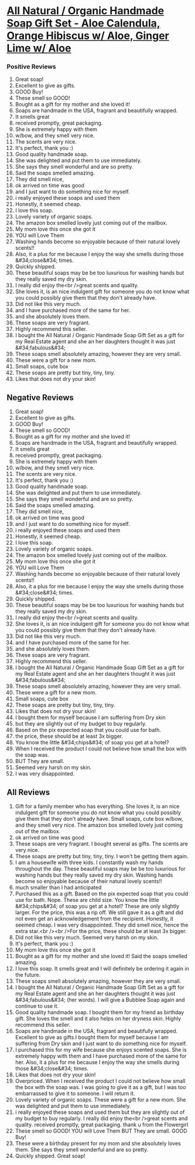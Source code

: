 # [All Natural / Organic Handmade Soap Gift Set - Aloe Calendula, Orange Hibiscus w/ Aloe, Ginger Lime w/ Aloe](https://products.checkmycream.com/products/All-Natural-Organic-Handmade-Soap-Gift-Set-Aloe-Calendula-Orange-Hibiscus-w-Aloe-Ginger-Lime-w-Aloe.html)

### Positive Reviews

<ol>
      <li>Great soap!</li>
      <li>Excellent to give as gifts.</li>
      <li>GOOD Buy!</li>
      <li>These smell so GOOD!</li>
      <li>Bought as a gift for my mother and she loved it!  </li>
      <li>Soaps are handmade in the USA, fragrant and beautifully wrapped.</li>
      <li>It smells great</li>
      <li>received promptly, great packaging.</li>
      <li>She is extremely happy with them</li>
      <li>w/bow, and they smell very nice.  </li>
      <li>The scents are very nice.</li>
      <li>It&#x27;s perfect, thank you :)</li>
      <li>Good quality handmade soap.</li>
      <li>She was delighted and put them to use immediately.</li>
      <li>She says they smell wonderful and are so pretty.</li>
      <li>Said the soaps smelled amazing.</li>
      <li>They did smell nice,</li>
      <li>ok arrived on time was good</li>
      <li>and I just want to do something nice for myself.</li>
      <li>i really enjoyed these soaps and used them</li>
      <li>Honestly, it seemed cheap.  </li>
      <li>I love this soap.</li>
      <li>Lovely variety of organic soaps.  </li>
      <li>The amazon box smelled lovely just coming out of the mailbox.</li>
      <li>My mom love this once she got it</li>
      <li>YOU will Love Them</li>
      <li>Washing hands become so enjoyable because of their natural lovely scents!!</li>
      <li>Also, it a plus for me because I enjoy the way she smells during those &amp;#34;close&amp;#34; times.</li>
      <li>Quickly shipped.</li>
      <li>These beautiful soaps may be be too luxurious for washing hands but they really saved my dry skin.</li>
      <li>I really did enjoy the&lt;br /&gt;great scents and quality.</li>
      <li>She loves it, is an nice indulgent gift for someone you do not know what you could possibly give them that they don&#x27;t already have.  </li>
      <li>Did not like this very much.</li>
      <li>and I have purchased more of the same for her.</li>
      <li>and she absolutely loves them.  </li>
      <li>These soaps are very fragrant.</li>
      <li>Highly recommend this seller.</li>
      <li>I bought the All Natural / Organic Handmade Soap Gift Set as a gift for my Real Estate agent and she an her daughters thought it was just &amp;#34;fabulous&amp;#34;</li>
      <li>These soaps smell absolutely amazing, however they are very small.</li>
      <li>These were a gift for a new mom.  </li>
      <li>Small soaps, cute box</li>
      <li>These soaps are pretty but tiny, tiny, tiny.  </li>
      <li>Likes that does not dry your skin!</li>
</ol>


<h2>Negative Reviews</h2>
<ol>
<li> Great soap!</li>
<li> Excellent to give as gifts.</li>
<li> GOOD Buy!</li>
<li> These smell so GOOD!</li>
<li> Bought as a gift for my mother and she loved it!  </li>
<li> Soaps are handmade in the USA, fragrant and beautifully wrapped.</li>
<li> It smells great</li>
<li> received promptly, great packaging.</li>
<li> She is extremely happy with them</li>
<li> w/bow, and they smell very nice.  </li>
<li> The scents are very nice.</li>
<li> It&#x27;s perfect, thank you :)</li>
<li> Good quality handmade soap.</li>
<li> She was delighted and put them to use immediately.</li>
<li> She says they smell wonderful and are so pretty.</li>
<li> Said the soaps smelled amazing.</li>
<li> They did smell nice,</li>
<li> ok arrived on time was good</li>
<li> and I just want to do something nice for myself.</li>
<li> i really enjoyed these soaps and used them</li>
<li> Honestly, it seemed cheap.  </li>
<li> I love this soap.</li>
<li> Lovely variety of organic soaps.  </li>
<li> The amazon box smelled lovely just coming out of the mailbox.</li>
<li> My mom love this once she got it</li>
<li> YOU will Love Them</li>
<li> Washing hands become so enjoyable because of their natural lovely scents!!</li>
<li> Also, it a plus for me because I enjoy the way she smells during those &amp;#34;close&amp;#34; times.</li>
<li> Quickly shipped.</li>
<li> These beautiful soaps may be be too luxurious for washing hands but they really saved my dry skin.</li>
<li> I really did enjoy the&lt;br /&gt;great scents and quality.</li>
<li> She loves it, is an nice indulgent gift for someone you do not know what you could possibly give them that they don&#x27;t already have.  </li>
<li> Did not like this very much.</li>
<li> and I have purchased more of the same for her.</li>
<li> and she absolutely loves them.  </li>
<li> These soaps are very fragrant.</li>
<li> Highly recommend this seller.</li>
<li> I bought the All Natural / Organic Handmade Soap Gift Set as a gift for my Real Estate agent and she an her daughters thought it was just &amp;#34;fabulous&amp;#34;</li>
<li> These soaps smell absolutely amazing, however they are very small.</li>
<li> These were a gift for a new mom.  </li>
<li> Small soaps, cute box</li>
<li> These soaps are pretty but tiny, tiny, tiny.  </li>
<li> Likes that does not dry your skin!</li>
<li> I bought them for myself because I am suffering from Dry skin</li>
<li> but they are slightly out of my budget to buy regularly.</li>
<li> Based on the pix expected soap that you could use for bath.  </li>
<li> the price, these should be at least 3x bigger.</li>
<li> You know the little &amp;#34;chips&amp;#34; of soap you get at a hotel?  </li>
<li> When I received the product I could not believe how small the box with the soap was.  </li>
<li> BUT They are small.</li>
<li> Seemed very harsh on my skin.</li>
<li> I was very disappointed.  </li>
</ol>

<h2>All Reviews</h2>

<ol>
    <li> Gift for a family member who has everything.  She loves it, is an nice indulgent gift for someone you do not know what you could possibly give them that they don&#x27;t already have.  Small soaps, cute box w/bow, and they smell very nice.  The amazon box smelled lovely just coming out of the mailbox.</li>
    <li> ok arrived on time was good</li>
    <li> These soaps are very fragrant. I bought several as gifts. The scents are very nice.</li>
    <li> These soaps are pretty but tiny, tiny, tiny.  I won&#x27;t be getting them again.</li>
    <li> I am a housewife with three kids. I constantly wash my hands throughout the day. These beautiful soaps may be be too luxurious for washing hands but they really saved my dry skin. Washing hands become so enjoyable because of their natural lovely scents!!</li>
    <li> much smaller than I had anticipated</li>
    <li> Purchased this as a gift.  Based on the pix expected soap that you could use for bath.  Nope.  These are child size.  You know the little &amp;#34;chips&amp;#34; of soap you get at a hotel?  These are only slightly larger.  For the price, this was a rip off.  We still gave it as a gift and did not even get an acknowledgement from the recipient.  Honestly, it seemed cheap.  I was very disappointed.  They did smell nice, hence the extra star.&lt;br /&gt;&lt;br /&gt;For the price, these should be at least 3x bigger.</li>
    <li> Did not like this very much. Seemed very harsh on my skin.</li>
    <li> It&#x27;s perfect, thank you :)</li>
    <li> My mom love this once she got it</li>
    <li> Bought as a gift for my mother and she loved it!  Said the soaps smelled amazing.</li>
    <li> I love this soap. It smells great and I will definitely be ordering it again in the future.</li>
    <li> These soaps smell absolutely amazing, however they are very small.</li>
    <li> I bought the All Natural / Organic Handmade Soap Gift Set as a gift for my Real Estate agent and she an her daughters thought it was just &amp;#34;fabulous&amp;#34; (her words).  I will give a Bubblee Soap again and continue to use it.</li>
    <li> Good quality handmade soap. I bought them for my friend as birthday gift. She loves the smell and it also helps on her dryness skin. Highly recommend this seller.</li>
    <li> Soaps are handmade in the USA, fragrant and beautifully wrapped. Excellent to give as gifts.I bought them for myself because I am suffering from Dry skin and I just want to do something nice for myself.</li>
    <li> I purchased this for my wife because she enjoys scented soaps.  She is extremely happy with them and I have purchased more of the same for her. Also, it a plus for me because I enjoy the way she smells during those &amp;#34;close&amp;#34; times.</li>
    <li> Likes that does not dry your skin!</li>
    <li> Overpriced. When I received the product I could not believe how small the box with the soap was.  I was going to give it as a gift, but I was too embarrassed to give it to someone. I will return it.</li>
    <li> Lovely variety of organic soaps.  These were a gift for a new mom.  She was delighted and put them to use immediately.</li>
    <li> i really enjoyed these soaps and used them but they are slightly out of my budget to buy regularly. I really did enjoy the&lt;br /&gt;great scents and quality. received promptly, great packaging. thank u from the Flowergirl</li>
    <li> These smell so GOOD! YOU will Love Them BUT They are small. GOOD Buy!</li>
    <li> These were a birthday present for my mom and she absolutely loves them.  She says they smell wonderful and are so pretty.</li>
    <li> Quickly shipped. Great soap!</li>
</ol>




